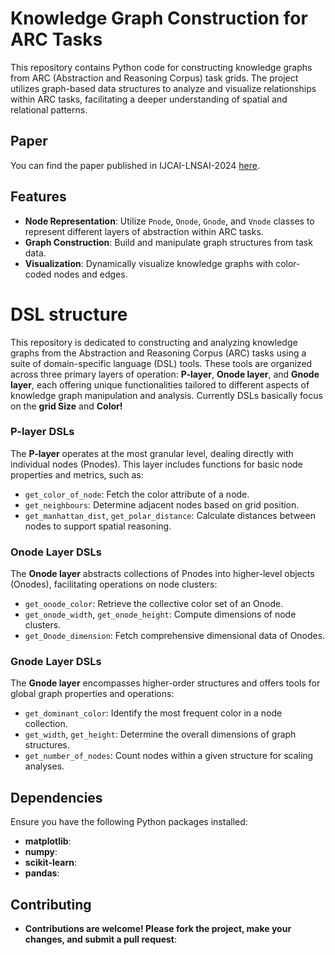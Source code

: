 # Knowledge Graph Construction for ARC Tasks

This repository contains Python code for constructing knowledge graphs from ARC (Abstraction and Reasoning Corpus) task grids. The project utilizes graph-based data structures to analyze and visualize relationships within ARC tasks, facilitating a deeper understanding of spatial and relational patterns.

## Paper

You can find the paper published in IJCAI-LNSAI-2024 [here](https://example.com/your-paper-link.pdf).

## Features

- **Node Representation**: Utilize `Pnode`, `Onode`, `Gnode`, and `Vnode` classes to represent different layers of abstraction within ARC tasks.
- **Graph Construction**: Build and manipulate graph structures from task data.
- **Visualization**: Dynamically visualize knowledge graphs with color-coded nodes and edges.

# DSL structure 

This repository is dedicated to constructing and analyzing knowledge graphs from the Abstraction and Reasoning Corpus (ARC) tasks using a suite of domain-specific language (DSL) tools. These tools are organized across three primary layers of operation: **P-layer**, **Onode layer**, and **Gnode layer**, each offering unique functionalities tailored to different aspects of knowledge graph manipulation and analysis. Currently DSLs basically focus on the **grid Size** and **Color!**

### P-layer DSLs
The **P-layer** operates at the most granular level, dealing directly with individual nodes (Pnodes). This layer includes functions for basic node properties and metrics, such as:
- `get_color_of_node`: Fetch the color attribute of a node.
- `get_neighbours`: Determine adjacent nodes based on grid position.
- `get_manhattan_dist`, `get_polar_distance`: Calculate distances between nodes to support spatial reasoning.

### Onode Layer DSLs
The **Onode layer** abstracts collections of Pnodes into higher-level objects (Onodes), facilitating operations on node clusters:
- `get_onode_color`: Retrieve the collective color set of an Onode.
- `get_onode_width`, `get_onode_height`: Compute dimensions of node clusters.
- `get_Onode_dimension`: Fetch comprehensive dimensional data of Onodes.

### Gnode Layer DSLs
The **Gnode layer** encompasses higher-order structures and offers tools for global graph properties and operations:
- `get_dominant_color`: Identify the most frequent color in a node collection.
- `get_width`, `get_height`: Determine the overall dimensions of graph structures.
- `get_number_of_nodes`: Count nodes within a given structure for scaling analyses.

## Dependencies
Ensure you have the following Python packages installed:

- **matplotlib**:
- **numpy**:
- **scikit-learn**:
- **pandas**:

## Contributing

- **Contributions are welcome! Please fork the project, make your changes, and submit a pull request**:
